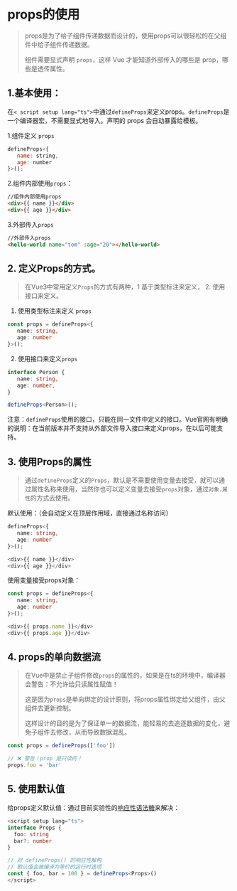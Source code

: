 

# props的使用

> props是为了给子组件传递数据而设计的，使用props可以很轻松的在父组件中给子组件传递数据。
>
> 组件需要显式声明 `props`，这样 Vue 才能知道外部传入的哪些是 prop，哪些是透传属性。	

## 1.基本使用：

​	在`< script setup lang="ts">`中通过`defineProps`来定义props。`defineProps`是一个编译器宏，不需要显式地导入。声明的 props 会自动暴露给模板。



1.组件定义 `props`

```js
defineProps<{
   name: string,
   age: number
}>();
```

2.组件内部使用`props`：

```html
//组件内部使用props
<div>{{ name }}</div>
<div>{{ age }}</div>
```

3.外部传入`props`

```html
//外部传入props
<hello-world name="tom" :age="20"></hello-world>
```

## 2. 定义Props的方式。

> 在Vue3中常用定义`Props`的方式有两种，1 基于类型标注来定义， 2. 使用接口来定义。

1. 使用类型标注来定义 `props`

```ts
const props = defineProps<{
   name: string,
   age: number
}>();
```

2. 使用接口来定义`props`

```ts
interface Person {
   name: string,
   age: number,
}

defineProps<Person>();
```

​	注意：`defineProps`使用的接口，只能在同一文件中定义的接口。Vue官网有明确的说明：在当前版本并不支持从外部文件导入接口来定义props，在以后可能支持。

## 3. 使用Props的属性

> 通过`defineProps`定义的`Props`，默认是不需要使用变量去接受，就可以通过属性名称来使用，当然你也可以定义变量去接受`props`对象，通过`对象.属性`的方式去使用。

默认使用：（会自动定义在顶层作用域，直接通过名称访问）

```ts
defineProps<{
   name: string,
   age: number
}>();

<div>{{ name }}</div>
<div>{{ age }}</div>
```

使用变量接受props对象：

```ts
const props = defineProps<{
   name: string,
   age: number
}>();

<div>{{ props.name }}</div>
<div>{{ props.age }}</div>
```

## 4. props的单向数据流

> 在Vue中是禁止子组件修改`props`的属性的，如果是在ts的环境中，编译器会警告：不允许给只读属性赋值！
>
> 这是因为`props`是单向绑定的设计原则，将props属性绑定给父组件，由父组件去更新控制。
>
> 这样设计的目的是为了保证单一的数据流，能轻易的去追逐数据的变化，避免子组件去修改，从而导致数据混乱。

```js
const props = defineProps(['foo'])

// ❌ 警告！prop 是只读的！
props.foo = 'bar'
```

## 5. 使用默认值

给props定义默认值：通过目前实验性的[响应性语法糖](https://staging-cn.vuejs.org/guide/extras/reactivity-transform.html#reactive-props-destructure)来解决：

```ts
<script setup lang="ts">
interface Props {
  foo: string
  bar?: number
}

// 对 defineProps() 的响应性解构
// 默认值会被编译为等价的运行时选项
const { foo, bar = 100 } = defineProps<Props>()
</script>
```



